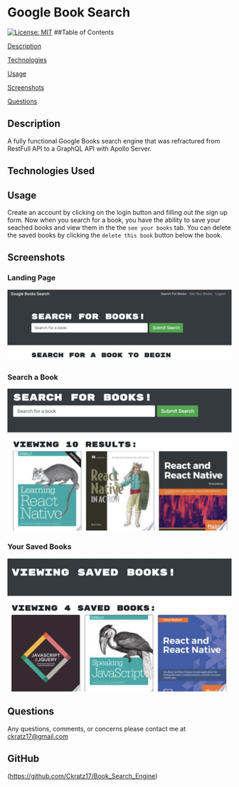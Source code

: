 # Google Book Search

[![License: MIT](https://img.shields.io/badge/License-MIT-yellow.svg)](https://opensource.org/licenses/MIT)
    ##Table of Contents
   
[Description](#description)
    
[Technologies](#technologies-used)
    
[Usage](#usage)

[Screenshots](#screenshots)   
 
[Questions](#questions)
    
## Description
    
A fully functional Google Books search engine that was refractured from RestFull API to a GraphQL API with Apollo Server. 
    
## Technologies Used

    
## Usage
    
Create an account by clicking on the login button and filling out the sign up form. Now when you search for a book, you have the ability to save your seached books and view them in the the  `see your books` tab. You can delete the saved books by clicking the `delete this book` button below the book.

    
## Screenshots
### Landing Page
![LandingPage](./Assets/Landing.png)
### Search a Book
![Search](./Assets/Search.png)
### Your Saved Books
![Saved](./Assets/Saved.png)

## Questions
Any questions, comments, or concerns please contact me at ckratz17@gmail.com

## GitHub
(https://github.com/Ckratz17/Book_Search_Engine)

